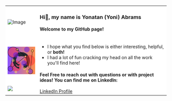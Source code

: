 <table style="background-color: #ffffff; border: none;">
  <tr style="background-color: #ffffff;">
    <td style="background-color: #ffffff;">
      <div align="left" style="background-color: #ffffff;">
        <img src="https://github.com/yoniabrams/yoniabrams/assets/124047859/746f3e57-1620-4947-8b90-effafc5631cb" alt="Image" width="120">
      </div>
    </td>
    <td style="background-color: #ffffff;">
      <div align="left" style="background-color: #ffffff;">
        <h3>Hi👋, my name is Yonatan (Yoni) Abrams</h3>
      </div>
      <div align="left" style="background-color: #ffffff;">
        <h4>Welcome to my GitHub page!</h4>
      </div>
    </td>
  </tr>
  <tr style="background-color: #ffffff;">
    <td style="background-color: #ffffff;">
      <div align="left">
        <img src="custom_github_logo.png" alt="Image" width="120">
      </div>
    </td>
    <td rowspan="2" style="background-color: #ffffff;">
      <ul style="background-color: #ffffff;">
        <li>I hope what you find below is either interesting, helpful, or <strong>both!</strong></li>
        <li>I had a lot of fun cracking my head on all the work you'll find here!</li>
      </ul>
      <div align="left">
        <h4>Feel Free to reach out with questions or with project ideas! You can find me on LinkedIn:</h4>
        <div style="background-color: #ffffff;">
          <a href="https://www.linkedin.com/in/yabrams" target="_blank">LinkedIn Profile</a>
        </div>
      </div>
    </td>
  </tr>
  <tr style="background-color: #ffffff;">
    <td style="background-color: &#35;ffffff;">
      <div align="left" style="background-color: #ffffff;">
        <img src="https://github.com/yoniabrams/yoniabrams/assets/124047859/bb5c469e-bf69-4844-b02c-663dfe777339" width="120">
      </div>
    </td>
  </tr>
</table>
